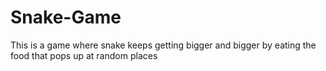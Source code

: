 # Snake-Game
This is a game where snake keeps getting bigger and bigger by eating the food that pops up at random places
